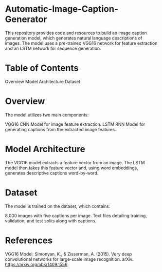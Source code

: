 # Automatic-Image-Caption-Generator
This repository provides code and resources to build an image caption generation model, which generates natural language descriptions of images. The model uses a pre-trained VGG16 network for feature extraction and an LSTM network for sequence generation.


# Table of Contents
Overview
Model Architecture
Dataset

# Overview
The model utilizes two main components:

VGG16 CNN Model for image feature extraction.
LSTM RNN Model for generating captions from the extracted image features.

# Model Architecture
The VGG16 model extracts a feature vector from an image. The LSTM model then takes this feature vector and, using word embeddings, generates descriptive captions word-by-word.

# Dataset
The model is trained on the dataset, which contains:

8,000 images with five captions per image.
Text files detailing training, validation, and test splits along with captions.

# References

VGG16 Model: Simonyan, K., & Zisserman, A. (2015). Very deep convolutional networks for large-scale image recognition. arXiv. https://arxiv.org/abs/1409.1556
